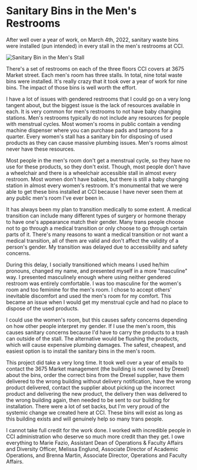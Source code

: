 # Sanitary Bins in the Men's Restrooms

After well over a year of work, on March 4th, 2022, sanitary waste bins were
installed (pun intended) in every stall in the men's restrooms at CCI.

![Sanitary Bin in the Men's Stall](bin.png)

There's a set of restrooms on each of the three floors CCI covers at 3675 Market
street. Each men's room has three stalls. In total, nine total waste bins were
installed. It's really crazy that it took over a year of work for nine bins. The
impact of those bins is well worth the effort.

I have a lot of issues with gendered restrooms that I could go on a very long
tangent about, but the biggest issue is the lack of resources available in each.
It is very common for men's restrooms to not have baby changing stations. Men's
restrooms typically do not include any resources for people with menstrual
cycles. Most women's rooms in public contain a vending machine dispenser where
you can purchase pads and tampons for a quarter. Every women's stall has a
sanitary bin for disposing of used products as they can cause massive plumbing
issues. Men's rooms almost never have these resources.

Most people in the men's room don't get a menstrual cycle, so they have no use
for these products, so they don't exist. Though, most people don't have a
wheelchair and there is a wheelchair accessible stall in almost every restroom.
Most women don't have babies, but there is still a baby changing station in
almost every women's restroom. It's monumental that we were able to get these
bins installed at CCI because I have never seen them at any public men's room
I've ever been in.

It has always been my plan to transition medically to some extent. A medical
transition can include many different types of surgery or hormone therapy to
have one's appearance match their gender. Many trans people choose not to go
through a medical transition or only choose to go through certain parts of it.
There's many reasons to want a medical transition or not want a medical
transition, all of them are valid and don't affect the validity of a person's
gender. My transition was delayed due to accessibility and safety concerns.

During this delay, I socially transitioned which means I used he/him pronouns,
changed my name, and presented myself in a more "masculine" way. I presented
masculinely enough where using neither gendered restroom was entirely
comfortable. I was too masculine for the women's room and too feminine for the
men's room. I chose to accept others' inevitable discomfort and used the men's
room for my comfort. This became an issue when I would get my menstrual cycle
and had no place to dispose of the used products.

I could use the women's room, but this causes safety concerns depending on how
other people interpret my gender. If I use the men's room, this causes sanitary
concerns because I'd have to carry the products to a trash can outside of the
stall. The alternative would be flushing the products, which will cause
expensive plumbing damages. The safest, cheapest, and easiest option is to
install the sanitary bins in the men's room.

This project did take a very long time. It took well over a year of emails to
contact the 3675 Market management (the building is not owned by Drexel) about
the bins, order the correct bins from the Drexel supplier, have them delivered
to the wrong building without delivery notification, have the wrong product
delivered, contact the supplier about picking up the incorrect product and
delivering the new product, the delivery then was delivered to the wrong
building again, then needed to be sent to our building for installation. There
were a lot of set backs, but I'm very proud of the systemic change we created
here at CCI. These bins will exist as long as this building exists and will
genuinely help so many trans people.

I cannot take full credit for the work done. I worked with incredible people in
CCI administration who deserve so much more credit than they get. I owe
everything to Marie Fazio, Assistant Dean of Operations & Faculty Affairs and
Diversity Officer, Melissa Englund, Associate Director of Academic Operations,
and Brenna Martin, Associate Director, Operations and Faculty Affairs.


